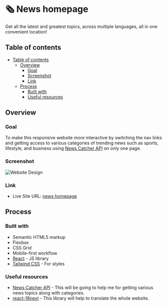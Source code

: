 # 🗞️ News homepage

Get all the latest and greatest topics, across multiple languages, all in one convenient location!

## Table of contents

- [Table of contents](#table-of-contents)
  - [Overview](#overview)
    - [Goal](#goal)
    - [Screenshot](#screenshot)
    - [Link](#link)
  - [Process](#process)
    - [Built with](#built-with)
    - [Useful resources](#useful-resources)

## Overview

### Goal
To make this responsive website more interactive by switching the nav links and getting access to various categories of trending news such as sports, lifestyle, and business using [News Catcher API](https://www.newscatcherapi.com/) on only one page.

### Screenshot

![Website Design](./screenshot.jpg)

### Link

- Live Site URL: [news homepage](https://onepagenews.vercel.app/)

## Process

### Built with

- Semantic HTML5 markup
- Flexbox
- CSS Grid
- Mobile-first workflow
- [React](https://reactjs.org/) - JS library
- [Tailwind CSS](https://tailwindcss.com/) - For styles


### Useful resources

- [News Catcher API](https://www.newscatcherapi.com/) - This will be going to help me for getting various news topics along with categories.
- [react-18next](https://react.i18next.com/) - This library will help to translate the whole website.
